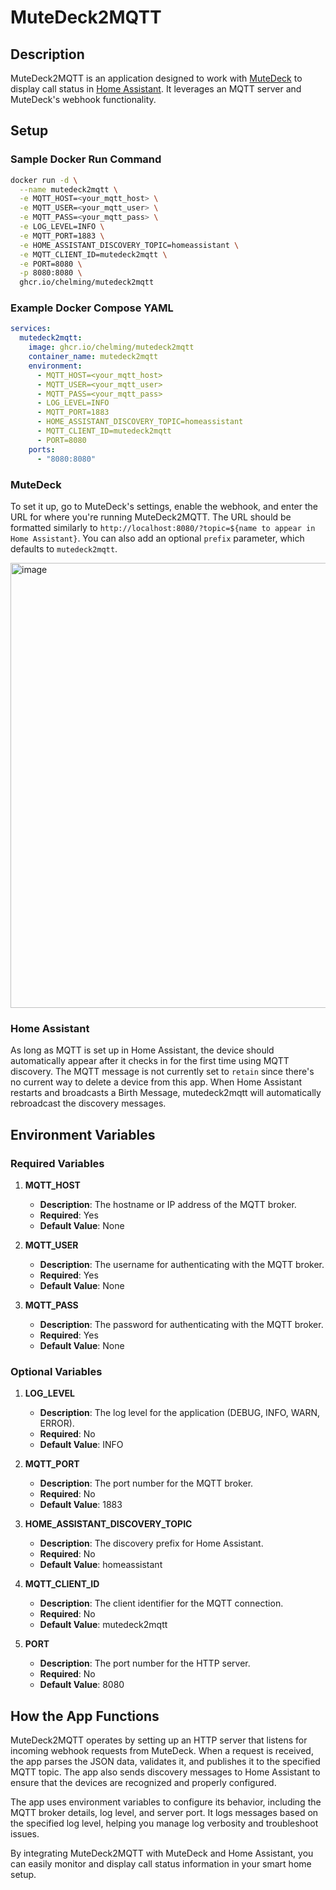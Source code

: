 # MuteDeck2MQTT

## Description

MuteDeck2MQTT is an application designed to work with [MuteDeck](https://mutedeck.com) to display call status in [Home Assistant](https://home-assistant.io). It leverages an MQTT server and MuteDeck's webhook functionality.

## Setup
### Sample Docker Run Command

```sh
docker run -d \
  --name mutedeck2mqtt \
  -e MQTT_HOST=<your_mqtt_host> \
  -e MQTT_USER=<your_mqtt_user> \
  -e MQTT_PASS=<your_mqtt_pass> \
  -e LOG_LEVEL=INFO \
  -e MQTT_PORT=1883 \
  -e HOME_ASSISTANT_DISCOVERY_TOPIC=homeassistant \
  -e MQTT_CLIENT_ID=mutedeck2mqtt \
  -e PORT=8080 \
  -p 8080:8080 \
  ghcr.io/chelming/mutedeck2mqtt
```

### Example Docker Compose YAML

```yaml
services:
  mutedeck2mqtt:
    image: ghcr.io/chelming/mutedeck2mqtt
    container_name: mutedeck2mqtt
    environment:
      - MQTT_HOST=<your_mqtt_host>
      - MQTT_USER=<your_mqtt_user>
      - MQTT_PASS=<your_mqtt_pass>
      - LOG_LEVEL=INFO
      - MQTT_PORT=1883
      - HOME_ASSISTANT_DISCOVERY_TOPIC=homeassistant
      - MQTT_CLIENT_ID=mutedeck2mqtt
      - PORT=8080
    ports:
      - "8080:8080"
```

### MuteDeck
To set it up, go to MuteDeck's settings, enable the webhook, and enter the URL for where you're running MuteDeck2MQTT. The URL should be formatted similarly to `http://localhost:8080/?topic=${name to appear in Home Assistant}`. You can also add an optional `prefix` parameter, which defaults to `mutedeck2mqtt`.

<img width="712" alt="image" src="https://github.com/user-attachments/assets/2ef2f598-1f3c-4e77-830a-979546eebb11">

### Home Assistant
As long as MQTT is set up in Home Assistant, the device should automatically appear after it checks in for the first time using MQTT discovery. The MQTT message is not currently set to `retain` since there's no current way to delete a device from this app. When Home Assistant restarts and broadcasts a Birth Message, mutedeck2mqtt will automatically rebroadcast the discovery messages.

## Environment Variables

### Required Variables

1. **MQTT_HOST**
   - **Description**: The hostname or IP address of the MQTT broker.
   - **Required**: Yes
   - **Default Value**: None

2. **MQTT_USER**
   - **Description**: The username for authenticating with the MQTT broker.
   - **Required**: Yes
   - **Default Value**: None

3. **MQTT_PASS**
   - **Description**: The password for authenticating with the MQTT broker.
   - **Required**: Yes
   - **Default Value**: None

### Optional Variables

1. **LOG_LEVEL**
   - **Description**: The log level for the application (DEBUG, INFO, WARN, ERROR).
   - **Required**: No
   - **Default Value**: INFO

2. **MQTT_PORT**
   - **Description**: The port number for the MQTT broker.
   - **Required**: No
   - **Default Value**: 1883

3. **HOME_ASSISTANT_DISCOVERY_TOPIC**
   - **Description**: The discovery prefix for Home Assistant.
   - **Required**: No
   - **Default Value**: homeassistant

4. **MQTT_CLIENT_ID**
   - **Description**: The client identifier for the MQTT connection.
   - **Required**: No
   - **Default Value**: mutedeck2mqtt

5. **PORT**
   - **Description**: The port number for the HTTP server.
   - **Required**: No
   - **Default Value**: 8080

## How the App Functions

MuteDeck2MQTT operates by setting up an HTTP server that listens for incoming webhook requests from MuteDeck. When a request is received, the app parses the JSON data, validates it, and publishes it to the specified MQTT topic. The app also sends discovery messages to Home Assistant to ensure that the devices are recognized and properly configured.

The app uses environment variables to configure its behavior, including the MQTT broker details, log level, and server port. It logs messages based on the specified log level, helping you manage log verbosity and troubleshoot issues.

By integrating MuteDeck2MQTT with MuteDeck and Home Assistant, you can easily monitor and display call status information in your smart home setup.
